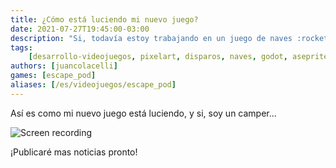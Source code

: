 ```yaml
---
title: ¿Cómo está luciendo mi nuevo juego?
date: 2021-07-27T19:45:00-03:00
description: "Si, todavía estoy trabajando en un juego de naves :rocket:"
tags:
    [desarrollo-videojuegos, pixelart, disparos, naves, godot, aseprite, 1-bit]
authors: [juancolacelli]
games: [escape_pod]
aliases: [/es/videojuegos/escape_pod]
---
```


Así es como mi nuevo juego está luciendo, y si, soy un camper...

![Screen recording](screen_recording.gif)

¡Publicaré mas noticias pronto!
